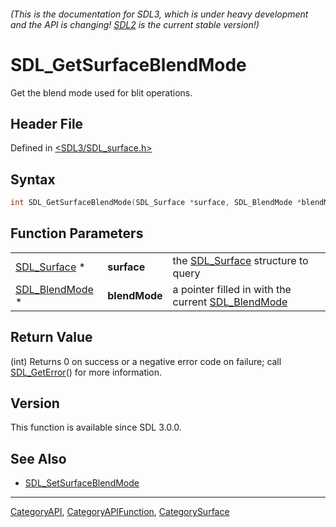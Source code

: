 ###### (This is the documentation for SDL3, which is under heavy development and the API is changing! [SDL2](https://wiki.libsdl.org/SDL2/) is the current stable version!)
# SDL_GetSurfaceBlendMode

Get the blend mode used for blit operations.

## Header File

Defined in [<SDL3/SDL_surface.h>](https://github.com/libsdl-org/SDL/blob/main/include/SDL3/SDL_surface.h)

## Syntax

```c
int SDL_GetSurfaceBlendMode(SDL_Surface *surface, SDL_BlendMode *blendMode);
```

## Function Parameters

|                                  |               |                                                                     |
| -------------------------------- | ------------- | ------------------------------------------------------------------- |
| [SDL_Surface](SDL_Surface) *     | **surface**   | the [SDL_Surface](SDL_Surface) structure to query                   |
| [SDL_BlendMode](SDL_BlendMode) * | **blendMode** | a pointer filled in with the current [SDL_BlendMode](SDL_BlendMode) |

## Return Value

(int) Returns 0 on success or a negative error code on failure; call
[SDL_GetError](SDL_GetError)() for more information.

## Version

This function is available since SDL 3.0.0.

## See Also

- [SDL_SetSurfaceBlendMode](SDL_SetSurfaceBlendMode)

----
[CategoryAPI](CategoryAPI), [CategoryAPIFunction](CategoryAPIFunction), [CategorySurface](CategorySurface)

